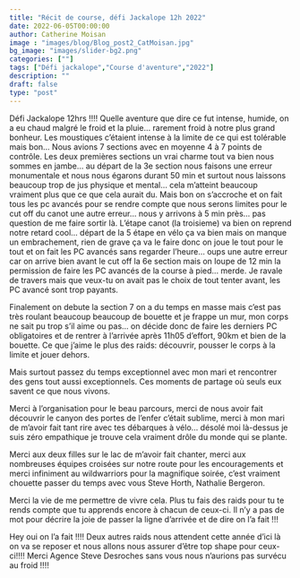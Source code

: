 ```yaml
---
title: "Récit de course, défi Jackalope 12h 2022"
date: 2022-06-05T00:00:00
author: Catherine Moisan
image : "images/blog/Blog_post2_CatMoisan.jpg"
bg_image: "images/slider-bg2.png"
categories: [""]
tags: ["Défi jackalope","Course d'aventure","2022"]
description: ""
draft: false
type: "post"
---
```

Défi Jackalope 12hrs !!!! Quelle aventure que dire ce fut intense, humide, on a eu chaud malgré le froid et la pluie… rarement froid à notre
plus grand bonheur. Les moustiques c’étaient intense à la limite de ce qui est tolérable mais bon… Nous avions 7 sections avec en moyenne 4
 à 7 points de contrôle. Les deux premières sections un vrai charme tout va bien nous sommes en jambe… au départ de la 3e section nous faisons
une erreur monumentale et nous nous égarons durant 50 min et surtout nous laissons beaucoup trop de jus physique et mental… cela m’atteint beaucoup
vraiment plus que ce que cela aurait du. Mais bon on s’accroche et on fait tous les pc avancés pour se rendre compte que nous serons limites pour
le cut off du canot une autre erreur… nous y arrivons à 5 min près… pas question de me faire sortir là. L’étape canot (la troisieme) va bien
on reprend notre retard cool… départ de la 5 étape en vélo ça va bien mais on manque un embrachement, rien de grave ça va le faire donc on
joue le tout pour le tout et on fait les PC avancés sans regarder l’heure… oups une autre erreur car on arrive bien avant le cut off
la 6e section mais on loupe de 12 min la permission de faire les PC avancés de la course à pied… merde. Je ravale de travers
mais que veux-tu on avait pas le choix de tout tenter avant, les PC avancé sont trop payants.

Finalement on debute la section 7 on a du temps en masse mais c’est pas très roulant beaucoup beaucoup de bouette et je frappe un mur, mon corps
ne sait pu trop s’il aime ou pas… on décide donc de faire les derniers PC obligatoires et de rentrer à l’arrivée après 11h05 d’effort,
90km et bien de la bouette. Ce que j’aime le plus des raids: découvrir, pousser le corps à la limite et jouer dehors.

Mais surtout passez du temps exceptionnel avec mon mari et rencontrer des gens tout aussi exceptionnels.
Ces moments de partage où seuls eux savent ce que nous vivons.

Merci à l’organisation pour le beau parcours, merci de nous avoir fait découvrir le canyon des portes de l’enfer c’était sublime,
merci à mon mari de m’avoir fait tant rire avec tes débarques à vélo… désolé moi là-dessus je suis zéro empathique je trouve cela
vraiment drôle du monde qui se plante.

Merci aux deux filles sur le lac de m’avoir fait chanter, merci aux nombreuses équipes croisées sur notre route pour les encouragements et
merci infiniment au wildwarriors pour la magnifique soirée, c’est vraiment chouette passer du temps avec vous
Steve Horth, Nathalie Bergeron.

Merci la vie de me permettre de vivre cela. Plus tu fais des raids pour tu te rends compte que tu apprends
encore à chacun de ceux-ci. Il n’y a pas de mot pour décrire la joie de passer la ligne d’arrivée et de dire on l’a fait !!!

Hey oui on l’a fait !!!! Deux autres raids nous attendent cette année d’ici là on va se reposer et nous allons nous assurer
d’être top shape pour ceux-ci!!!! Merci Agence Steve Desroches sans vous nous n’aurions pas survécu au froid !!!!
